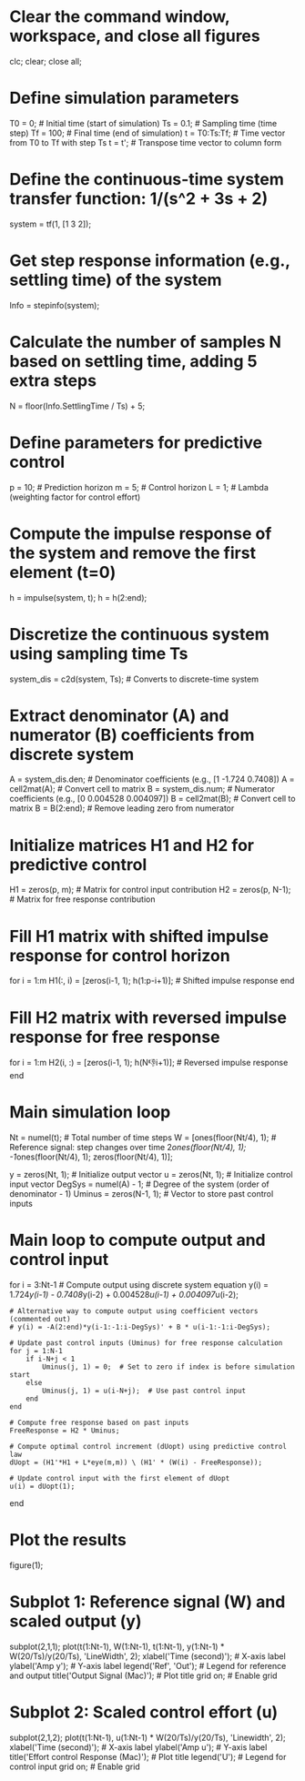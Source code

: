 # Clear the command window, workspace, and close all figures
clc;
clear;
close all;

# Define simulation parameters
T0 = 0;          # Initial time (start of simulation)
Ts = 0.1;        # Sampling time (time step)
Tf = 100;        # Final time (end of simulation)
t = T0:Ts:Tf;    # Time vector from T0 to Tf with step Ts
t = t';          # Transpose time vector to column form

# Define the continuous-time system transfer function: 1/(s^2 + 3s + 2)
system = tf(1, [1 3 2]);

# Get step response information (e.g., settling time) of the system
Info = stepinfo(system);

# Calculate the number of samples N based on settling time, adding 5 extra steps
N = floor(Info.SettlingTime / Ts) + 5;

# Define parameters for predictive control
p = 10;          # Prediction horizon
m = 5;           # Control horizon
L = 1;           # Lambda (weighting factor for control effort)

# Compute the impulse response of the system and remove the first element (t=0)
h = impulse(system, t);
h = h(2:end);

# Discretize the continuous system using sampling time Ts
system_dis = c2d(system, Ts);  # Converts to discrete-time system

# Extract denominator (A) and numerator (B) coefficients from discrete system
A = system_dis.den;            # Denominator coefficients (e.g., [1 -1.724 0.7408])
A = cell2mat(A);               # Convert cell to matrix
B = system_dis.num;            # Numerator coefficients (e.g., [0 0.004528 0.004097])
B = cell2mat(B);               # Convert cell to matrix
B = B(2:end);                  # Remove leading zero from numerator

# Initialize matrices H1 and H2 for predictive control
H1 = zeros(p, m);              # Matrix for control input contribution
H2 = zeros(p, N-1);            # Matrix for free response contribution

# Fill H1 matrix with shifted impulse response for control horizon
for i = 1:m
    H1(:, i) = [zeros(i-1, 1); h(1:p-i+1)];  # Shifted impulse response
end

# Fill H2 matrix with reversed impulse response for free response
for i = 1:m
    H2(i, :) = [zeros(i-1, 1); h(N:-1:i+1)];  # Reversed impulse response
end

# Main simulation loop
Nt = numel(t);                 # Total number of time steps
W = [ones(floor(Nt/4), 1);    # Reference signal: step changes over time
     2*ones(floor(Nt/4), 1);
     -1*ones(floor(Nt/4), 1);
     zeros(floor(Nt/4), 1)];

y = zeros(Nt, 1);              # Initialize output vector
u = zeros(Nt, 1);              # Initialize control input vector
DegSys = numel(A) - 1;         # Degree of the system (order of denominator - 1)
Uminus = zeros(N-1, 1);        # Vector to store past control inputs

# Main loop to compute output and control input
for i = 3:Nt-1
    # Compute output using discrete system equation
    y(i) = 1.724*y(i-1) - 0.7408*y(i-2) + 0.004528*u(i-1) + 0.004097*u(i-2);
    
    # Alternative way to compute output using coefficient vectors (commented out)
    # y(i) = -A(2:end)*y(i-1:-1:i-DegSys)' + B * u(i-1:-1:i-DegSys);

    # Update past control inputs (Uminus) for free response calculation
    for j = 1:N-1
        if i-N+j < 1
            Uminus(j, 1) = 0;  # Set to zero if index is before simulation start
        else
            Uminus(j, 1) = u(i-N+j);  # Use past control input
        end
    end

    # Compute free response based on past inputs
    FreeResponse = H2 * Uminus;

    # Compute optimal control increment (dUopt) using predictive control law
    dUopt = (H1'*H1 + L*eye(m,m)) \ (H1' * (W(i) - FreeResponse));
    
    # Update control input with the first element of dUopt
    u(i) = dUopt(1);
end

# Plot the results
figure(1);

# Subplot 1: Reference signal (W) and scaled output (y)
subplot(2,1,1);
plot(t(1:Nt-1), W(1:Nt-1), t(1:Nt-1), y(1:Nt-1) * W(20/Ts)/y(20/Ts), 'LineWidth', 2);
xlabel('Time (second)');       # X-axis label
ylabel('Amp y');               # Y-axis label
legend('Ref', 'Out');          # Legend for reference and output
title('Output Signal (Mac)');  # Plot title
grid on;                       # Enable grid

# Subplot 2: Scaled control effort (u)
subplot(2,1,2);
plot(t(1:Nt-1), u(1:Nt-1) * W(20/Ts)/y(20/Ts), 'Linewidth', 2);
xlabel('Time (second)');       # X-axis label
ylabel('Amp u');               # Y-axis label
title('Effort control Response (Mac)');  # Plot title
legend('U');                   # Legend for control input
grid on;                       # Enable grid
